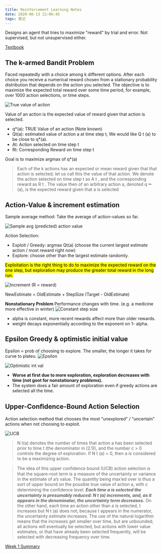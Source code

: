 ```yaml
---
title: Reinforcement Learning Notes
date: 2020-06-13 22:06:45
tags: 笔记
---
```


<!-- ## Reinforcement Learning Notes -->

Designs an agent that tries to maximize "reward" by trial and error.
Not supervised, but not unsupervised either.

[Textbook](https://d18ky98rnyall9.cloudfront.net/Ph9QFZnEEemRfw7JJ0OZYA_808e8e7d9a544e1eb31ad11069d45dc4_RLbook2018.pdf?Expires=1592265600&Signature=Oi0sGTGZL~k36Xj6gpkVVf0kn3imrSJQ1JUi6POtlUgX8DQkX2-598rCevrFd4aMG3hiRqvucoRH6evQiB9DdReQl3sREKsxK9VauTXD-18ticSatVReQRvEcLc9d-aBjyYreIBTJ4M2~iDrOIkbrY2ir9PaOYiW~xN68wgrsFM_&Key-Pair-Id=APKAJLTNE6QMUY6HBC5A)

## The k-armed Bandit Problem

Faced repeatedly with a choice among k different options. After each choice you receive a numerical reward chosen from a stationary probability distribution that depends on the action you selected. The objective is to maximize the expected total reward over some time period, for example, over 1000 action selections, or time steps.



![True value of action](1equation.png)

Value of an action is the expected value of reward given that action is selected.

- q*(a): TRUE Value of an action (Note known)
- Qt(a): estimated value of action a at time step t, We would like Q t (a) to be close to q*(a).
- At: Action selected on time step t
- Rt: Corresponding Reward on time step t

Goal is to maximize argmax of q*(a)

> Each of the k actions has an expected or mean reward given that that action is selected; let us call this the value of that action. We denote the action selected on time step t as A t , and the corresponding reward as R t . The value then of an arbitrary action a, denoted q ⇤ (a), is the expected reward given that a is selected

## Action-Value & increment estimation

Sample average method: Take the average of action-values so far.

![Sample avg (predicted) action value](2actionvalue.png)
<!-- ![Action value](3.png) -->

Action Selection:
- Exploit / Greedy: argmax Qt(a) (choose the current largest estimate action / most reward right now)
- Explore: choose other than the largest estimate randomly.



<mark>Exploitation is the right thing to do to maximize the expected reward on the one step, but exploration may produce the greater total reward in the long run.</mark>

![Increment (R = reward)](4.png)

NewEstimate = OldEstimate + StepSize (Target - OldEstimate)

**Nonstationary Problem**
Performance changes with time. (e.g. a medicine more effective in winter)
![Constant step size](5.png)

- alpha is constant, more recent rewards affect more than older rewards.
- weight decays exponentially according to the exponent on 1- alpha.

## Epsilon Greedy & optimistic initial value

Epsilon = prob of choosing to explore.
The smaller, the longer it takes for curve to plateu.
![Epsilon](7.png)

![Optimistic int val](6.png)

- **Worse at first due to more exploration, exploration decreases with time (not goot for nonstationary problems).**
- The system does a fair amount of exploration even if greedy actions are selected all the time.

## Upper-Conﬁdence-Bound Action Selection

Action selection method that chooses the most "unexplored" / "uncertain" actions when not choosing to exploit.

![UCB](8.png)

> N t(a) denotes the number of times that action a has been selected prior to time t (the denominator in (2.1)), and the number c > 0 controls the degree of exploration. If N t (a) = 0, then a is considered to be a maximizing action.

> The idea of this upper conﬁdence bound (UCB) action selection is that the square-root term is a measure of the uncertainty or variance in the estimate of a’s value. The quantity being max’ed over is thus a sort of upper bound on the possible true value of action a, with c determining the conﬁdence level. ***Each time a is selected the uncertainty is presumably reduced: N t (a) increments, and, as it appears in the denominator, the uncertainty term decreases.*** On the other hand, each time an action other than a is selected, t increases but N t (a) does not; because t appears in the numerator, the uncertainty estimate increases. The use of the natural logarithm means that the increases get smaller over time, but are unbounded; all actions will eventually be selected, but actions with lower value estimates, or that have already been selected frequently, will be selected with decreasing frequency over time.

[Week 1 Summary](https://d18ky98rnyall9.cloudfront.net/k5ZG8p3IEemEawpeY3OQmg.processed/full/360p/index.webm?Expires=1592265600&Signature=IxfR~bsRqAL3g-K2cRDS48LcMiaK~Q8HYfeZGaOQwNKQ80qJ-zuTQUhca75nHvfR58VNOGjqStnexBRUTejaN1FGIMPgRsx2N7WI8E3PIc65k8d-PbY0PThBCHGgv8uIlzP8dQAVcSRbFwicygHYHTRYFsVVEbgijR5NvgPNF0Q_&Key-Pair-Id=APKAJLTNE6QMUY6HBC5A)



